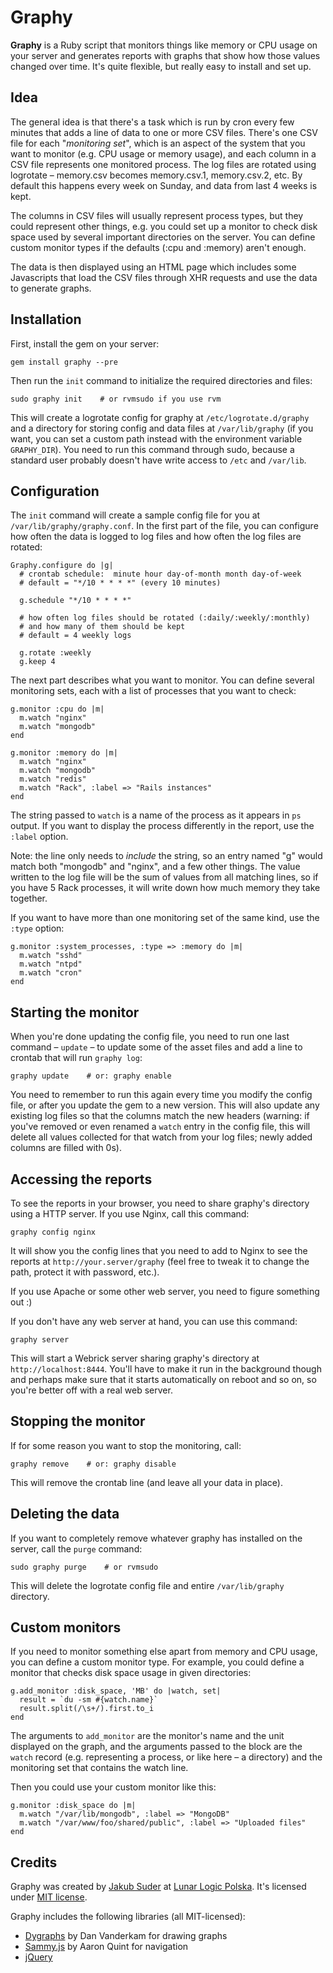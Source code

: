 # Graphy

**Graphy** is a Ruby script that monitors things like memory or CPU usage on your server and generates reports with
graphs that show how those values changed over time. It's quite flexible, but really easy to install and set up.

## Idea

The general idea is that there's a task which is run by cron every few minutes that adds a line of data to one or more
CSV files. There's one CSV file for each "*monitoring set*", which is an aspect of the system that you want to monitor
(e.g. CPU usage or memory usage), and each column in a CSV file represents one monitored process. The log files are
rotated using logrotate – memory.csv becomes memory.csv.1, memory.csv.2, etc. By default this happens every week on
Sunday, and data from last 4 weeks is kept.

The columns in CSV files will usually represent process types, but they could represent other things, e.g. you could
set up a monitor to check disk space used by several important directories on the server. You can define custom monitor
types if the defaults (:cpu and :memory) aren't enough.

The data is then displayed using an HTML page which includes some Javascripts that load the CSV files through XHR
requests and use the data to generate graphs.

## Installation

First, install the gem on your server:

    gem install graphy --pre

Then run the `init` command to initialize the required directories and files:

    sudo graphy init    # or rvmsudo if you use rvm

This will create a logrotate config for graphy at `/etc/logrotate.d/graphy` and a directory for storing config and data
files at `/var/lib/graphy` (if you want, you can set a custom path instead with the environment variable `GRAPHY_DIR`).
You need to run this command through sudo, because a standard user probably doesn't have write access to `/etc` and
`/var/lib`.

## Configuration

The `init` command will create a sample config file for you at `/var/lib/graphy/graphy.conf`. In the first part of the file, you can configure how often the data is logged to log files and how often the log files are rotated:

    Graphy.configure do |g|
      # crontab schedule:  minute hour day-of-month month day-of-week
      # default = "*/10 * * * *" (every 10 minutes)

      g.schedule "*/10 * * * *"

      # how often log files should be rotated (:daily/:weekly/:monthly)
      # and how many of them should be kept
      # default = 4 weekly logs

      g.rotate :weekly
      g.keep 4

The next part describes what you want to monitor. You can define several monitoring sets, each with a list of processes
that you want to check:

    g.monitor :cpu do |m|
      m.watch "nginx"
      m.watch "mongodb"
    end

    g.monitor :memory do |m|
      m.watch "nginx"
      m.watch "mongodb"
      m.watch "redis"
      m.watch "Rack", :label => "Rails instances"
    end

The string passed to `watch` is a name of the process as it appears in `ps` output. If you want to display the process
differently in the report, use the `:label` option.

Note: the line only needs to *include* the string, so an entry named "g" would match both "mongodb" and "nginx", and a
few other things. The value written to the log file will be the sum of values from all matching lines, so if you have 5
Rack processes, it will write down how much memory they take together.

If you want to have more than one monitoring set of the same kind, use the `:type` option:

    g.monitor :system_processes, :type => :memory do |m|
      m.watch "sshd"
      m.watch "ntpd"
      m.watch "cron"
    end

## Starting the monitor

When you're done updating the config file, you need to run one last command – `update` – to update some of the asset
files and add a line to crontab that will run `graphy log`:

    graphy update    # or: graphy enable

You need to remember to run this again every time you modify the config file, or after you update the gem to a new
version. This will also update any existing log files so that the columns match the new headers (warning: if you've
removed or even renamed a `watch` entry in the config file, this will delete all values collected for that watch from
your log files; newly added columns are filled with 0s).

## Accessing the reports

To see the reports in your browser, you need to share graphy's directory using a HTTP server. If you use Nginx, call
this command:

    graphy config nginx

It will show you the config lines that you need to add to Nginx to see the reports at `http://your.server/graphy` (feel
free to tweak it to change the path, protect it with password, etc.).

If you use Apache or some other web server, you need to figure something out :)

If you don't have any web server at hand, you can use this command:

    graphy server

This will start a Webrick server sharing graphy's directory at `http://localhost:8444`. You'll have to make it run in
the background though and perhaps make sure that it starts automatically on reboot and so on, so you're better off with
a real web server.

## Stopping the monitor

If for some reason you want to stop the monitoring, call:

    graphy remove    # or: graphy disable

This will remove the crontab line (and leave all your data in place).

## Deleting the data

If you want to completely remove whatever graphy has installed on the server, call the `purge` command:

    sudo graphy purge    # or rvmsudo

This will delete the logrotate config file and entire `/var/lib/graphy` directory.

## Custom monitors

If you need to monitor something else apart from memory and CPU usage, you can define a custom monitor type. For
example, you could define a monitor that checks disk space usage in given directories:

    g.add_monitor :disk_space, 'MB' do |watch, set|
      result = `du -sm #{watch.name}`
      result.split(/\s+/).first.to_i
    end

The arguments to `add_monitor` are the monitor's name and the unit displayed on the graph, and the arguments passed to
the block are the `watch` record (e.g. representing a process, or like here – a directory) and the monitoring set that
contains the watch line.

Then you could use your custom monitor like this:

    g.monitor :disk_space do |m|
      m.watch "/var/lib/mongodb", :label => "MongoDB"
      m.watch "/var/www/foo/shared/public", :label => "Uploaded files"
    end

## Credits

Graphy was created by [Jakub Suder](http://psionides.eu) at [Lunar Logic Polska](http://lunarlogicpolska.com). It's
licensed under [MIT license](https://github.com/psionides/graphy/blob/master/MIT-LICENSE.txt).

Graphy includes the following libraries (all MIT-licensed):

* [Dygraphs](http://dygraphs.com) by Dan Vanderkam for drawing graphs
* [Sammy.js](http://sammyjs.org) by Aaron Quint for navigation
* [jQuery](http://jquery.com)
